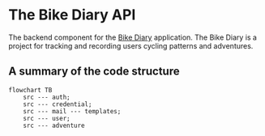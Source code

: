 # The Bike Diary API
The backend component for the [Bike Diary](https://github.com/ericafenyo/bike-diary) application. The Bike Diary is a project for tracking and recording users cycling patterns and adventures.

## A summary of the code structure
```mermaid
flowchart TB
    src --- auth;
    src --- credential;
    src --- mail --- templates;
    src --- user;
    src --- adventure
```
